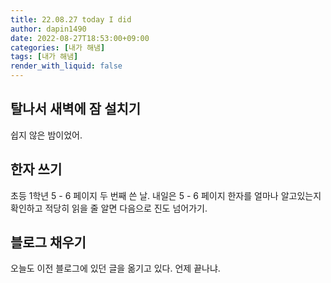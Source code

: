 ```yaml
---
title: 22.08.27 today I did
author: dapin1490
date: 2022-08-27T18:53:00+09:00
categories: [내가 해냄]
tags: [내가 해냄]
render_with_liquid: false
---
```


## 탈나서 새벽에 잠 설치기
쉽지 않은 밤이었어.  
  
## 한자 쓰기
초등 1학년 5 - 6 페이지 두 번째 쓴 날. 내일은 5 - 6 페이지 한자를 얼마나 알고있는지 확인하고 적당히 읽을 줄 알면 다음으로 진도 넘어가기.  
  
## 블로그 채우기
오늘도 이전 블로그에 있던 글을 옮기고 있다. 언제 끝나냐.  
